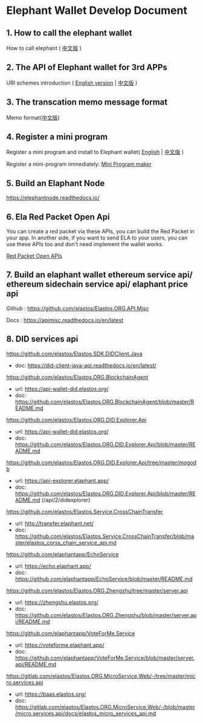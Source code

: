 # Elephant Wallet Develop Document

## 1. How to call the elephant wallet

How to call elephant ( [中文版](./how_to_call_elephant_cn.md) )

## 2. The API of Elephant wallet for 3rd APPs

URI schemes introduction ( [English version](./elaphant_uri_schemes.md) | [中文版](./elaphant_uri_schemes_cn.md) )

## 3. The transcation memo message format

Memo format([中文版](./elephant_memo_format_cn.md))

## 4. Register a mini program

Register a mini program and install to Elephant wallet( [English](./capsule_guide/capsule_tools_en.md) | [中文版](./capsule_guide/capsule_tools_cn.md) )

Register a mini-program immediately: [Mini Program maker](https://elaphantapp.github.io/Mini-apps/)

## 5. Build an Elaphant Node
https://elephantnode.readthedocs.io/

## 6. Ela Red Packet Open Api

You can create a red packet via these APIs, you can build the Red Packet in your app.
In another side, if you want to send ELA to your users, you can use these APIs too and don't need implement the wallet works.

[Red Packet Open APIs](./redpacket_api_v0.0.2.md)

## 7. Build an elaphant wallet ethereum service api/ ethereum sidechain service api/ elaphant price api

Github : https://github.com/elastos/Elastos.ORG.API.Misc

Docs : https://apimisc.readthedocs.io/en/latest

## 8. DID services api
https://github.com/elastos/Elastos.SDK.DIDClient.Java
* doc: https://did-client-java-api.readthedocs.io/en/latest/

https://github.com/elastos/Elastos.ORG.BlockchainAgent  
* url: https://api-wallet-did.elastos.org/  
* doc: https://github.com/elastos/Elastos.ORG.BlockchainAgent/blob/master/README.md

https://github.com/elastos/Elastos.ORG.DID.Explorer.Api 
* url: https://api-wallet-did.elastos.org/  
* doc: https://github.com/elastos/Elastos.ORG.DID.Explorer.Api/blob/master/README.md

https://github.com/elastos/Elastos.ORG.DID.Explorer.Api/tree/master/mogodb 
* url: https://api-explorer.elaphant.app/ 
* doc: https://github.com/elastos/Elastos.ORG.DID.Explorer.Api/blob/master/README.md (/api/2/didexplorer)

https://github.com/elastos/Elastos.Service.CrossChainTransfer   
* url: http://transfer.elaphant.net/ 
* doc: https://github.com/elastos/Elastos.Service.CrossChainTransfer/blob/master/elastos_corss_chain_service_api.md

https://github.com/elaphantapp/EchoService
* url: https://echo.elaphant.app/ 
* doc: https://github.com/elaphantapp/EchoService/blob/master/README.md

https://github.com/elastos/Elastos.ORG.Zhengshu/tree/master/server.api
* url: https://zhengshu.elastos.org/ 
* doc: https://github.com/elastos/Elastos.ORG.Zhengshu/blob/master/server.api/README.md

https://github.com/elaphantapp/VoteForMe.Service 
* url: https://voteforme.elaphant.app/ 
* doc: https://github.com/elaphantapp/VoteForMe.Service/blob/master/server.api/README.md

https://gitlab.com/elastos/Elastos.ORG.MicroService.Web/-/tree/master/micro.services.api
* url: https://baas.elastos.org/ 
* doc: https://gitlab.com/elastos/Elastos.ORG.MicroService.Web/-/blob/master/micro.services.api/docs/elastos_micro_services_api.md


